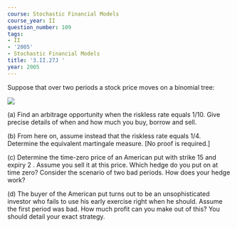 ```yaml
---
course: Stochastic Financial Models
course_year: II
question_number: 109
tags:
- II
- '2005'
- Stochastic Financial Models
title: '3.II.27J '
year: 2005
---
```



Suppose that over two periods a stock price moves on a binomial tree:

![](https://cdn.mathpix.com/cropped/2022_04_28_bec8fd385956b4ea76a6g-57.jpg?height=558&width=673&top_left_y=289&top_left_x=287)

(a) Find an arbitrage opportunity when the riskless rate equals $1 / 10$. Give precise details of when and how much you buy, borrow and sell.

(b) From here on, assume instead that the riskless rate equals $1 / 4$. Determine the equivalent martingale measure. [No proof is required.]

(c) Determine the time-zero price of an American put with strike 15 and expiry 2 . Assume you sell it at this price. Which hedge do you put on at time zero? Consider the scenario of two bad periods. How does your hedge work?

(d) The buyer of the American put turns out to be an unsophisticated investor who fails to use his early exercise right when he should. Assume the first period was bad. How much profit can you make out of this? You should detail your exact strategy.